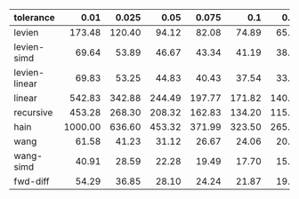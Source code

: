 | tolerance    |   0.01 |   0.025 |   0.05 |   0.075 |   0.1 |   0.15 |   0.2 |   0.25 |   0.5 |   1 |
|--------------| ------:| ------:| ------:| ------:| ------:| ------:| ------:| ------:| ------:| ------:|
|levien        | 173.48 | 120.40 | 94.12 | 82.08 | 74.89 | 65.88 | 61.35 | 56.97 | 47.69 | 39.99 |
|levien-simd   | 69.64 | 53.89 | 46.67 | 43.34 | 41.19 | 38.52 | 37.40 | 36.25 | 33.40 | 31.12 |
|levien-linear | 69.83 | 53.25 | 44.83 | 40.43 | 37.54 | 33.80 | 31.92 | 30.03 | 25.26 | 21.63 |
|linear        | 542.83 | 342.88 | 244.49 | 197.77 | 171.82 | 140.57 | 121.55 | 107.78 | 75.94 | 52.86 |
|recursive     | 453.28 | 268.30 | 208.32 | 162.83 | 134.20 | 115.19 | 105.13 | 91.79 | 59.96 | 45.34 |
|hain          | 1000.00 | 636.60 | 453.32 | 371.99 | 323.50 | 265.76 | 234.18 | 208.06 | 149.56 | 108.32 |
|wang          | 61.58 | 41.23 | 31.12 | 26.67 | 24.06 | 20.82 | 18.81 | 17.44 | 13.77 | 10.96 |
|wang-simd     | 40.91 | 28.59 | 22.28 | 19.49 | 17.70 | 15.61 | 14.27 | 13.25 | 10.89 | 8.95 |
|fwd-diff      | 54.29 | 36.85 | 28.10 | 24.24 | 21.87 | 19.08 | 17.66 | 16.20 | 13.06 | 10.63 |
